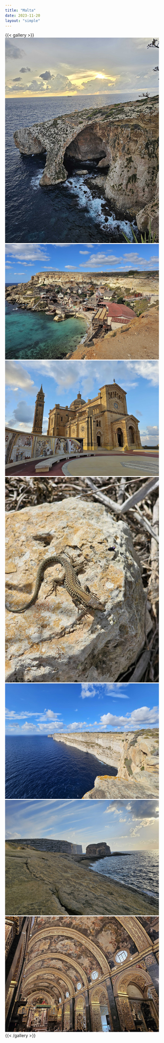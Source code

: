 ```yaml
---
title: "Malta"
date: 2023-11-20
layout: "simple"
---
```


{{< gallery >}}
  <img src="featured.jpg" class="grid-w33" />
  <img src="img/01.jpg" class="grid-w33" />
  <img src="img/02.jpg" class="grid-w33" />
  <img src="img/03.jpg" class="grid-w33" />
  <img src="img/04.jpg" class="grid-w33" />
  <img src="img/05.jpg" class="grid-w33" />
  <img src="img/06.jpg" class="grid-w33" />
{{< /gallery >}}

